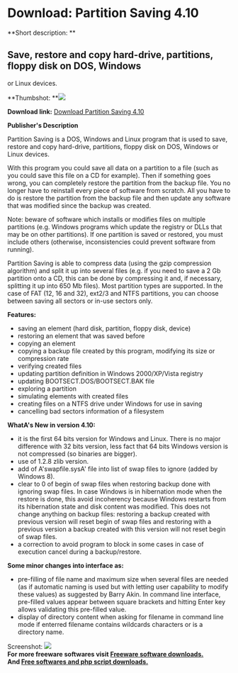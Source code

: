 # Download: Partition Saving 4.10

**Short description: **

## Save, restore and copy hard-drive, partitions, floppy disk on DOS, Windows
or Linux devices.

  
**Thumbshot: **![](http://www.freewarefiles.com/screenshot/partitionsaving_md.gif)   
  
**Download link:** [Download Partition Saving 4.10](http://freesoftwares.boysofts.com/Partition-Saving_program_48055.html)  
  

**Publisher's Description**  
  

Partition Saving is a DOS, Windows and Linux program that is used to save,
restore and copy hard-drive, partitions, floppy disk on DOS, Windows or Linux
devices.

With this program you could save all data on a partition to a file (such as
you could save this file on a CD for example). Then if something goes wrong,
you can completely restore the partition from the backup file. You no longer
have to reinstall every piece of software from scratch. All you have to do is
restore the partition from the backup file and then update any software that
was modified since the backup was created.

Note: beware of software which installs or modifies files on multiple
partitions (e.g. Windows programs which update the registry or DLLs that may
be on other partitions). If one partition is saved or restored, you must
include others (otherwise, inconsistencies could prevent software from
running).

Partition Saving is able to compress data (using the gzip compression
algorithm) and split it up into several files (e.g. if you need to save a 2 Gb
partition onto a CD, this can be done by compressing it and, if necessary,
splitting it up into 650 Mb files). Most partition types are supported. In the
case of FAT (12, 16 and 32), ext2/3 and NTFS partitions, you can choose
between saving all sectors or in-use sectors only.

**Features:**

  * saving an element (hard disk, partition, floppy disk, device) 
  * restoring an element that was saved before 
  * copying an element 
  * copying a backup file created by this program, modifying its size or compression rate 
  * verifying created files 
  * updating partition definition in Windows 2000/XP/Vista registry 
  * updating BOOTSECT.DOS/BOOTSECT.BAK file 
  * exploring a partition 
  * simulating elements with created files 
  * creating files on a NTFS drive under Windows for use in saving 
  * cancelling bad sectors information of a filesystem 

**WhatA's New in version 4.10:**

  * it is the first 64 bits version for Windows and Linux. There is no major difference with 32 bits version, less fact that 64 bits Windows version is not compressed (so binaries are bigger). 
  * use of 1.2.8 zlib version. 
  * add of A'swapfile.sysA' file into list of swap files to ignore (added by Windows 8). 
  * clear to 0 of begin of swap files when restoring backup done with ignoring swap files. In case Windows is in hibernation mode when the restore is done, this avoid incoherency because Windows restarts from its hibernation state and disk content was modified. This does not change anything on backup files: restoring a backup created with previous version will reset begin of swap files and restoring with a previous version a backup created with this version will not reset begin of swap files. 
  * a correction to avoid program to block in some cases in case of execution cancel during a backup/restore. 

**Some minor changes into interface as:**

* pre-filling of file name and maximum size when several files are needed (as if automatic naming is used but with letting user capability to modify these values) as suggested by Barry Akin. In command line interface, pre-filled values appear between square brackets and hitting Enter key allows validating this pre-filled value. 
* display of directory content when asking for filename in command line mode if enterred filename contains wildcards characters or is a directory name. 

  
  
Screenshot: ![](http://www.freewarefiles.com/screenshot/partitionsaving.gif)  
**For more freeware softwares visit [Freeware software downloads.](http://freesoftwares.boysofts.com/)**   
**And [Free softwares and php script downloads.](http://www.boysofts.com/)**

